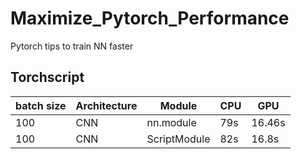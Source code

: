# Maximize_Pytorch_Performance
Pytorch tips to train NN faster

## Torchscript


|batch size| Architecture |Module | CPU  | GPU | 
|----------|--------------|-------|------|-----|
|100| CNN | nn.module  | 79s |  16.46s  |
|100| CNN | ScriptModule  | 82s |  16.8s  |
